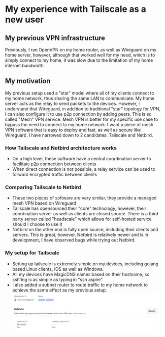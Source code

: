 # My experience with Tailscale as a new user

## My previous VPN infrastructure

Previously, I ran OpenVPN on my home router, as well as Wireguard on my home server, however, although that worked well for my need, which is to simply connect to my home, it was slow due to the limitation of my home internet bandwidth.

## My motivation

My previous setup used a "star" model where all of my clients connect to my home network, thus sharing the same LAN to communicate. My home server acts as the relay to send packets to the devices. However, I understand that Wireguard, in addition to traditional "star" topology for VPN, I can also configure it to use p2p connection by adding peers. This is so called "Mesh" VPN service. Mesh VPN is better for my specific use case to bypass the need to connect to my home network.
I want a piece of mesh VPN software that is easy to deploy and fast, as well as secure like Wireguard. I have narrowed down to 2 candidates: Tailscale and Netbird.

### How Tailscale and Netbird architecture works

- On a high level, these software have a central coordination server to facilitate p2p connection between clients
- When direct connection is not possible, a relay service can be used to forward encrypted traffic between clients

### Comparing Tailscale to Netbird

- These two pieces of software are very similar, they provide a managed mesh VPN based on Wireguard
- Tailscale has opensourced their "core" technology, however, their coordination server as well as clients are closed source. There is a third party server called "headscale" which allows for self-hosted service should I choose to use it
- Netbird on the other end is fully open source, including their clients and servers. This is great, however, Netbird is relatively newer and is in development, I have observed bugs while trying out Netbird.

### My setup for Tailscale

- Setting up tailscale is extremely simple on my devices, including golang based Linux clients, IOS as well as Windows.
- All my devices have MagicDNS names based on their hostname, so ssh'ing is as simple as typing in "ssh aspire"
- I also added a subnet router to route traffic to my home network to achieve the same effect as my previous setup.
![img](tailscale-1.png)

